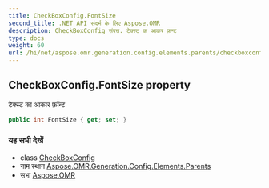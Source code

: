 ```yaml
---
title: CheckBoxConfig.FontSize
second_title: .NET API संदर्भ के लिए Aspose.OMR
description: CheckBoxConfig संपत्त. टेक्स्ट क आकर फ़न्ट
type: docs
weight: 60
url: /hi/net/aspose.omr.generation.config.elements.parents/checkboxconfig/fontsize/
---
```

## CheckBoxConfig.FontSize property

टेक्स्ट का आकार फ़ॉन्ट

```csharp
public int FontSize { get; set; }
```

### यह सभी देखें

* class [CheckBoxConfig](../)
* नाम स्थान [Aspose.OMR.Generation.Config.Elements.Parents](../../checkboxconfig/)
* सभा [Aspose.OMR](../../../)



